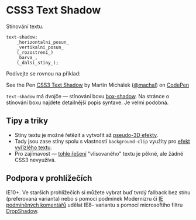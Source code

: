 
CSS3 Text Shadow
===============

Stínování textu.

	text-shadow:
		_horizontalni_posun_
		_vertikalni_posun_
		(_rozostreni_)
		_barva_,
		(_dalsi_stiny_);

Podívejte se rovnou na příklad:

<p data-height="156" data-theme-id="502" data-slug-hash="aDLCl" data-user="machal" data-default-tab="result" class='codepen'>See the Pen <a href='http://codepen.io/machal/pen/aDLCl'>CSS3 Text Shadow</a> by Martin Michálek (<a href='http://codepen.io/machal'>@machal</a>) on <a href='http://codepen.io'>CodePen</a></p>
<script async src="http://codepen.io/assets/embed/ei.js"></script>

`text-shadow` má dvojče — stínování boxu [box-shadow](css3-box-shadow.md). Na stránce o stínování boxu najdete detailnější popis syntaxe. Je velmi podobná.

Tipy a triky
------------

 * Stíny textu je možné řetězit a vytvořit až [pseudo-3D efekty](http://markdotto.com/playground/3d-text/).
 * Tady jsou zase stíny spolu s vlastností <code>background-clip</code> využity pro [efekt vyřízlého textu](http://www.gordonhallart.com/blog/wp-content/uploads/2011/04/insetText.html).
 * Pro zajímavost — [tohle řešení](http://dabblet.com/gist/1609945) "vlisovaného" textu je pěkné, ale žádné CSS3 nevyužívá.



Podpora v prohlížečích
----------------------

IE10+. Ve starších prohlížečích si můžete vybrat buď tvrdý fallback bez stínu  (preferovaná varianta) nebo s&nbsp;pomocí
	podmínek Modernizru či <a href="http://www.jakpsatweb.cz/html/podminene-komentare.html">IE podmíněných
	komentářů</a> udělat IE8– variantu s&nbsp;pomocí microsoftího filtru <a href="http://msdn.microsoft.com/en-us/library/ms533086(v=vs.85).aspx">DropShadow</a>.
